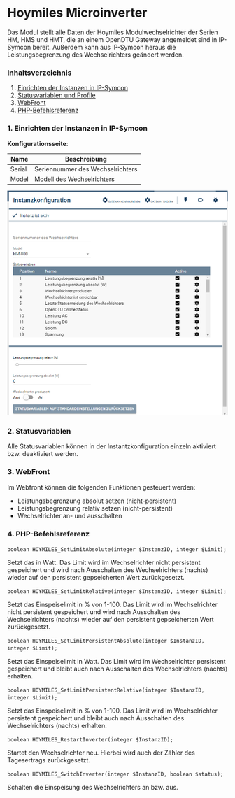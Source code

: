 # Hoymiles Microinverter
Das Modul stellt alle Daten der Hoymiles Modulwechselrichter der Serien HM, HMS und HMT, die an einem OpenDTU Gateway angemeldet sind in IP-Symcon bereit. Außerdem kann aus IP-Symcon heraus die Leistungsbegrenzung des Wechselrichters geändert werden.

### Inhaltsverzeichnis

1. [Einrichten der Instanzen in IP-Symcon](#1-einrichten-der-instanzen-in-ip-symcon)
2. [Statusvariablen und Profile](#2-statusvariablen)
3. [WebFront](#3-webfront)
4. [PHP-Befehlsreferenz](#4-php-befehlsreferenz)


### 1. Einrichten der Instanzen in IP-Symcon

__Konfigurationsseite__:

Name     | Beschreibung
-------- | ------------------
Serial     | Seriennummer des Wechselrichters
Model      | Modell des Wechselrichters

![Instanzkonfiguration](../docs/HoymilesMicroinverter_Configuration.png)

### 2. Statusvariablen

Alle Statusvariablen können in der Instantzkonfiguration einzeln aktiviert bzw. deaktiviert werden.


### 3. WebFront

Im Webfront können die folgenden Funktionen gesteuert werden:
* Leistungsbegrenzung absolut setzen (nicht-persistent)
* Leistungsbegrenzung relativ setzen (nicht-persistent)
* Wechselrichter an- und ausschalten


### 4. PHP-Befehlsreferenz

`boolean HOYMILES_SetLimitAbsolute(integer $InstanzID, integer $Limit);`

Setzt das  in Watt. Das Limit wird im Wechselrichter nicht persistent gespeichert und wird nach Ausschalten des Wechselrichters (nachts) wieder auf den persistent gepseicherten Wert zurückgesetzt.

`boolean HOYMILES_SetLimitRelative(integer $InstanzID, integer $Limit);`

Setzt das Einspeiselimit in % von 1-100. Das Limit wird im Wechselrichter nicht persistent gespeichert und wird nach Ausschalten des Wechselrichters (nachts) wieder auf den persistent gepseicherten Wert zurückgesetzt.

`boolean HOYMILES_SetLimitPersistentAbsolute(integer $InstanzID, integer $Limit);`

Setzt das Einspeiselimit in Watt. Das Limit wird im Wechselrichter persistent gespeichert und bleibt auch nach Ausschalten des Wechselrichters (nachts) erhalten.

`boolean HOYMILES_SetLimitPersistentRelative(integer $InstanzID, integer $Limit);`

Setzt das Einspeiselimit in % von 1-100. Das Limit wird im Wechselrichter persistent gespeichert und bleibt auch nach Ausschalten des Wechselrichters (nachts) erhalten.

`boolean HOYMILES_RestartInverter(integer $InstanzID);`

Startet den Wechselrichter neu. Hierbei wird auch der Zähler des Tagesertrags zurückgesetzt.

`boolean HOYMILES_SwitchInverter(integer $InstanzID, boolean $status);`

Schalten die Einspeisung des Wechselrichters an bzw. aus.
